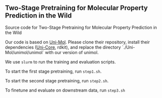 ## Two-Stage Pretraining for Molecular Property Prediction in the Wild

Source code for Two-Stage Pretraining for Molecular Property Prediction in the Wild

Our code is based on [Uni-Mol](https://github.com/deepmodeling/Uni-Mol). 
Please clone their repository, install their dependencies ([Uni-Core](https://github.com/dptech-corp/Uni-Core#installation), rdkit), and replace the directory `./Uni-Mol/unimol/unimol´ with our version of unimol.

We use `slurm` to run the training and evaluation scripts.

To start the first stage pretraining, run `step1.sh`.

To start the second stage pretraining, run `step2.sh`.

To finetune and evaluate on downstream data, run `step3.sh`



